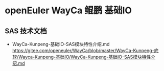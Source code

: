 
# openEuler WayCa 鲲鹏 基础IO


## SAS 技术文档

- WayCa-Kunpeng-基础IO-SAS模块特性介绍.md
https://gitee.com/openeuler/WayCa/blob/master/WayCa-Kunpeng-底软/Wayca-Kunpeng-基础IO/WayCa-Kunpeng-基础IO-SAS模块特性介绍.md
